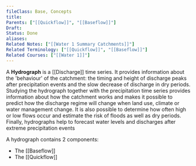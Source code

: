 ```yaml
---
fileClass: Base, Concepts
title: 
Parents: ["[[Quickflow]]", "[[Baseflow]]"]
Draft: 
Status: Done
aliases: 
Related Notes: ["[[Water 1 Summary Catchments]]"]
Related Terminology: ["[[Quickflow]]", "[[Baseflow]]"]
Related Courses: ["[[Water 1]]"]
---
```

A **Hydrograph** is a [[Discharge]] time series. It provides information about the 'behaviour' of the catchment: the timing and height of discharge peaks after precipitation events and the slow decrease of discharge in dry periods. Studying the hydrograph together with the precipitation time series provides information about how the catchment works and makes it possible to predict how the discharge regime will change when land use, climate or water management change. It is also possible to determine how often high or low flows occur and estimate the risk of floods as well as dry periods. Finally, hydrographs help to forecast water levels and discharges after extreme precipitation events

A hydrograph contains 2 components:
- The [[Baseflow]]
- The [[Quickflow]]